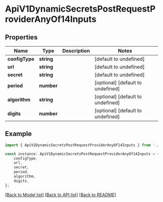 # ApiV1DynamicSecretsPostRequestProviderAnyOf14Inputs


## Properties

Name | Type | Description | Notes
------------ | ------------- | ------------- | -------------
**configType** | **string** |  | [default to undefined]
**url** | **string** |  | [default to undefined]
**secret** | **string** |  | [default to undefined]
**period** | **number** |  | [optional] [default to undefined]
**algorithm** | **string** |  | [optional] [default to undefined]
**digits** | **number** |  | [optional] [default to undefined]

## Example

```typescript
import { ApiV1DynamicSecretsPostRequestProviderAnyOf14Inputs } from './api';

const instance: ApiV1DynamicSecretsPostRequestProviderAnyOf14Inputs = {
    configType,
    url,
    secret,
    period,
    algorithm,
    digits,
};
```

[[Back to Model list]](../README.md#documentation-for-models) [[Back to API list]](../README.md#documentation-for-api-endpoints) [[Back to README]](../README.md)
